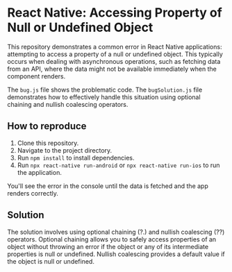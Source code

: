 # React Native: Accessing Property of Null or Undefined Object

This repository demonstrates a common error in React Native applications: attempting to access a property of a null or undefined object. This typically occurs when dealing with asynchronous operations, such as fetching data from an API, where the data might not be available immediately when the component renders.

The `bug.js` file shows the problematic code. The `bugSolution.js` file demonstrates how to effectively handle this situation using optional chaining and nullish coalescing operators.

## How to reproduce

1. Clone this repository.
2. Navigate to the project directory.
3. Run `npm install` to install dependencies.
4. Run `npx react-native run-android` or `npx react-native run-ios` to run the application.

You'll see the error in the console until the data is fetched and the app renders correctly.

## Solution

The solution involves using optional chaining (?.) and nullish coalescing (??) operators. Optional chaining allows you to safely access properties of an object without throwing an error if the object or any of its intermediate properties is null or undefined. Nullish coalescing provides a default value if the object is null or undefined.